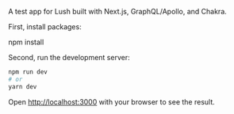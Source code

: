 A test app for Lush built with Next.js, GraphQL/Apollo, and Chakra.

First, install packages:

npm install

Second, run the development server:

```bash
npm run dev
# or
yarn dev
```

Open [http://localhost:3000](http://localhost:3000) with your browser to see the result.
